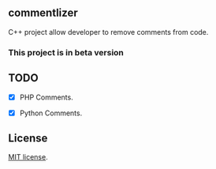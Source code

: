 ## commentlizer

C++ project allow developer to remove comments from code.

### This project is in beta version

## TODO

- [x] PHP Comments.
- [x] Python Comments.


## License
[MIT license](https://opensource.org/licenses/MIT).
